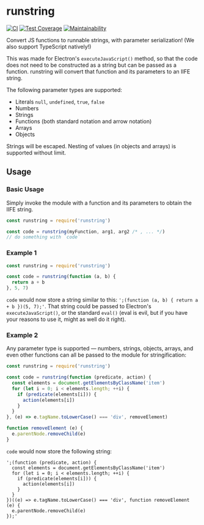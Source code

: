 # runstring

[![CI](https://github.com/meyfa/runstring/actions/workflows/main.yml/badge.svg)](https://github.com/meyfa/runstring/actions/workflows/main.yml)
[![Test Coverage](https://api.codeclimate.com/v1/badges/39e38e2764a453e66a43/test_coverage)](https://codeclimate.com/github/meyfa/runstring/test_coverage)
[![Maintainability](https://api.codeclimate.com/v1/badges/39e38e2764a453e66a43/maintainability)](https://codeclimate.com/github/meyfa/runstring/maintainability)

Convert JS functions to runnable strings, with parameter serialization!
(We also support TypeScript natively!)

This was made for Electron's `executeJavaScript()` method, so that the code does
not need to be constructed as a string but can be passed as a function.
runstring will convert that function and its parameters to an IIFE string.

The following parameter types are supported:

- Literals `null`, `undefined`, `true`, `false`
- Numbers
- Strings
- Functions (both standard notation and arrow notation)
- Arrays
- Objects

Strings will be escaped. Nesting of values (in objects and arrays) is supported
without limit.

## Usage

### Basic Usage

Simply invoke the module with a function and its parameters to obtain the IIFE
string.

```js
const runstring = require('runstring')

const code = runstring(myFunction, arg1, arg2 /* , ... */)
// do something with `code`
```

### Example 1

```js
const runstring = require('runstring')

const code = runstring(function (a, b) {
  return a + b
}, 5, 7)
```

`code` would now store a string similar to this:
`';(function (a, b) { return a + b })(5, 7);'`. That string could be passed to
Electron's `executeJavaScript()`, or the standard `eval()` (eval is evil, but if
you have your reasons to use it, might as well do it right).

### Example 2

Any parameter type is supported &mdash; numbers, strings, objects, arrays, and
even other functions can all be passed to the module for stringification:

```js
const runstring = require('runstring')

const code = runstring(function (predicate, action) {
  const elements = document.getElementsByClassName('item')
  for (let i = 0; i < elements.length; ++i) {
    if (predicate(elements[i])) {
      action(elements[i])
    }
  }
}, (e) => e.tagName.toLowerCase() === 'div', removeElement)

function removeElement (e) {
  e.parentNode.removeChild(e)
}
```

`code` would now store the following string:

```
';(function (predicate, action) {
  const elements = document.getElementsByClassName('item')
  for (let i = 0; i < elements.length; ++i) {
    if (predicate(elements[i])) {
      action(elements[i])
    }
  }
})((e) => e.tagName.toLowerCase() === 'div', function removeElement (e) {
  e.parentNode.removeChild(e)
});'
```
